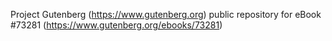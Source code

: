 Project Gutenberg (https://www.gutenberg.org) public repository for
eBook #73281 (https://www.gutenberg.org/ebooks/73281)
